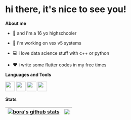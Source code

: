 # hi there, it's nice to see you!

**About me**

- 🌱 and i'm a 16 yo highschooler

- 🤖 i'm working on vex v5 systems

- 💻 i love data science stuff with c++ or python
 
- ❤️ i write some flutter codes in my free times




**Languages and Tools**  

<code><img height="30" src="https://raw.githubusercontent.com/isocpp/logos/master/cpp_logo.png"></code>
<code><img height="30" src="https://upload.wikimedia.org/wikipedia/commons/c/c3/Python-logo-notext.svg"></code>
<code><img height="30" src="https://seeklogo.com/images/F/flutter-logo-5086DD11C5-seeklogo.com.png"></code>
<code><img height="30" src="https://upload.wikimedia.org/wikipedia/commons/7/7e/Dart-logo.png"></code>


**Stats**

| <a href="https://github.com/bora399/github-readme-stats"><img align="center" src="https://github-readme-stats.vercel.app/api?username=bora399&show_icons=true&include_all_commits=true&theme=buefy&hide_border=true" alt="bora's github stats" /></a> | <a href="https://github.com/bora399/github-readme-stats"><img align="center" src="https://github-readme-stats.vercel.app/api/top-langs/?username=bora399&layout=compact&theme=buefy&hide_border=true" /></a> |
| ------------- | ------------- |



<!--
**bora399/bora399** is a ✨ _special_ ✨ repository because its `README.md` (this file) appears on your GitHub profile.

Here are some ideas to get you started:

- 🔭 I’m currently working on ...
- 🌱 I’m currently learning ...
- 👯 I’m looking to collaborate on ...
- 🤔 I’m looking for help with ...
- 💬 Ask me about ...
- 📫 How to reach me: ...
- 😄 Pronouns: ...
- ⚡ Fun fact: ...
-->
